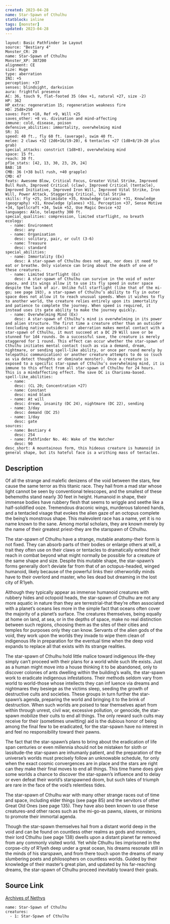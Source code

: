```yaml
---
created: 2023-04-28
name: Star-Spawn of Cthulhu
statblock: inline
tags: [monster]
updated: 2023-04-28
---
```

```statblock
layout: Basic Pathfinder 1e Layout
source: "Bestiary 4"
Monster_CR: 20
name: Star-Spawn of Cthulhu
Monster_XP: 307200
alignment: CE
size: Huge
type: aberration
INI: +5
perception: +37
senses: blindsight, darkvision
aura: frightful presence
AC: 36, touch 9, flat-footed 35 (dex +1, natural +27, size -2)
HP: 362
HP_extra: regeneration 15; regeneration weakness fire
HD: 25d8+250
saves: Fort +18, Ref +9, Will +25
saves_other: +8 vs. divination and mind-affecting
immune: cold, disease, poison
defensive_abilities: immortality, overwhelming mind
SR: 31
speed: 40 ft., fly 60 ft. (average), swim 40 ft.
melee: 2 claws +32 (2d6+16/19-20), 6 tentacles +27 (1d8+8/19-20 plus grab)
special_attacks: constrict (1d8+8), overwhelming mind
space: 15 ft.
reach: 30 ft.
pf1e_stats: [42, 13, 30, 23, 29, 24]
BAB: 18
CMB: 36 (+38 bull rush, +40 grapple)
CMD: 47
feats: Awesome Blow, Critical Focus, Greater Vital Strike, Improved Bull Rush, Improved Critical (claw), Improved Critical (tentacle), Improved Initiative, Improved Iron Will, Improved Vital Strike, Iron Will, Power Attack, Staggering Critical, Vital Strike
skills: Fly +25, Intimidate +35, Knowledge (arcana) +31, Knowledge (geography) +31, Knowledge (planes) +31, Perception +37, Sense Motive +34, Spellcraft +34, Swim +52, Use Magic Device +32
languages: Aklo, telepathy 300 ft.
special_qualities: compression, limited starflight, no breath
ecology:
  - name: Environment
    desc: any
  - name: Organisation
    desc: solitary, pair, or cult (3-6)
  - name: Treasure
    desc: standard
special_abilities:
  - name: Immortality (Ex)
    desc: A star-spawn of Cthulhu does not age, nor does it need to eat or breathe. Only violence can bring about the death of one of these creatures.
  - name: Limited Starflight (Ex)
    desc: A star-spawn of Cthulhu can survive in the void of outer space, and its wings allow it to use its fly speed in outer space despite the lack of air. Unlike full starflight (like that of the mi-go; see page 193), a star-spawn of Cthulhu’s ability to fly in outer space does not allow it to reach unusual speeds. When it wishes to fly to another world, the creature relies entirely upon its immortality and patience to complete the journey. When speed is required, it instead uses its gate ability to make the journey quickly.
  - name: Overwhelming Mind (Ex)
    desc: A star-spawn of Cthulhu’s mind is overwhelming in its power and alien structure. The first time a creature other than an outsider (excluding native outsiders) or aberration makes mental contact with a star-spawn of Cthulhu, it must succeed at a DC 29 Will save or be stunned for 1d4 rounds. On a successful save, the creature is merely staggered for 1 round. This effect can occur whether the star-spawn of Cthulhu initiates mental contact (such as via a demand, dream, nightmare, or sending spell-like ability, or once per round merely by telepathic communication) or another creature attempts to do so (such as via detect thoughts or dominate monster). Once a creature is exposed to a specific star-spawn of Cthulhu’s overwhelming mind, it is immune to this effect from all star-spawn of Cthulhu for 24 hours. This is a mindaffecting effect. The save DC is Charisma-based.
spell-like_abilities:
  - name:
    desc: (CL 20; Concentration +27)
  - name: Constant
    desc: mind blank
  - name: At will
    desc: dream, insanity (DC 24), nightmare (DC 22), sending
  - name: 3/day
    desc: demand (DC 25)
  - name: 1/day
    desc: gate
sources:
  - name: Bestiary 4
    desc: 254
  - name: Pathfinder No. 46: Wake of the Watcher
    desc: 90
desc_short: A mountainous form, this hideous creature is humanoid in general shape, but its hateful face is a writhing mass of tentacles.
```
## Description
Of all the strange and malefic denizens of the void between the stars, few cause the same terror as this titanic race. They hail from a mad star whose light cannot be seen by conventional telescopes, and the smallest of these behemoths stand nearly 30 feet in height. Humanoid in shape, their immense bodies have rubbery flesh that seems to wriggle and seethe like a half-solidified ooze. Tremendous draconic wings, murderous taloned hands, and a tentacled visage that evokes the alien gaze of an octopus complete the being’s monstrous shape. This malevolent race has a name, yet it is no name known to the sane. Among mortal scholars, they are known merely by the name of their greatest priest-they are the starspawn of Cthulhu.

The star-spawn of Cthulhu have a strange, mutable anatomy-their form is not fixed. They can absorb parts of their bodies or enlarge others at will, a trait they often use on their claws or tentacles to dramatically extend their reach in combat beyond what might normally be possible for a creature of the same shape and size. Despite this mutable shape, the star-spawn’s forms generally don’t deviate far from that of an octopus-headed, winged humanoid, likely because of the powerful links their otherworldly minds have to their overlord and master, who lies dead but dreaming in the lost city of R’lyeh.

Although they typically appear as immense humanoid creatures with rubbery hides and octopoid heads, the star-spawn of Cthulhu are not any more aquatic in nature than they are terrestrial-that they’re often associated with a planet’s oceans lies more in the simple fact that oceans often cover the majority of a planet’s surface. The creatures themselves, being equally at home on land, at sea, or in the depths of space, make no real distinction between such regions, choosing them as the sites of their cities and temples for purposes only they can know. Servants of the alien gods of the void, they work upon the worlds they invade to wipe them clean of indigenous life in preparation for the eventual time when the deep void expands to replace all that exists with its strange realities.

The star-spawn of Cthulhu hold little malice toward indigenous life-they simply can’t proceed with their plans for a world while such life exists. Just as a human might move into a house thinking it to be abandoned, only to discover colonies of ants dwelling within the building’s walls, the star-spawn work to eradicate indigenous infestations. Their methods seldom vary from world to world-those whose intellects they can inf luence via dreams and nightmares they besiege as the victims sleep, seeding the growth of destructive cults and societies. These groups in turn further the star-spawn’s agenda, preparing the world and bringing it to the brink of destruction. When such worlds are poised to tear themselves apart from within through unrest, civil war, excessive pollution, or genocide, the star-spawn mobilize their cults to end all things. The only reward such cults may receive for their (sometimes unwitting) aid is the dubious honor of being among the final few to be eradicated, for the star-spawn have no interest in and feel no responsibility toward their pawns.

The fact that the star-spawn’s plans to bring about the eradication of life span centuries or even millennia should not be mistaken for sloth or lassitude-the star-spawn are inhumanly patient, and the preparation of the universe’s worlds must precisely follow an unknowable schedule, for only when the exact cosmic convergences are in place and the stars are right can they make their final moves to end all things. This time frame does give some worlds a chance to discover the star-spawn’s influence and to delay or even defeat their world’s starspawned doom, but such tales of triumph are rare in the face of the void’s relentless tides.

The star-spawn of Cthulhu war with many other strange races out of time and space, including elder things (see page 85) and the servitors of other Great Old Ones (see page 135). They have also been known to use these creatures-and other races such as the mi-go-as pawns, slaves, or minions to promote their immortal agenda.

Though the star-spawn themselves hail from a distant world deep in the void and can be found on countless other realms as gods and monsters, their lord Cthulhu (see page 138) dwells upon a distant planet far removed from any commonly visited world. Yet while Cthulhu lies imprisoned in the corpse-city of R’lyeh deep under a great ocean, his dreams resonate still in the minds of his starspawn, and from there touch upon the dreams of many slumbering poets and philosophers on countless worlds. Guided by their knowledge of their master’s great plan, and updated by his far-reaching dreams, the star-spawn of Cthulhu proceed inevitably toward their goals.
## Source Link
[Archives of Nethys](https://aonprd.com/MonsterDisplay.aspx?ItemName=Star-Spawn%20of%20Cthulhu)
```encounter-table
name: Star-Spawn of Cthulhu
creatures:
  - 1: Star-Spawn of Cthulhu
```
